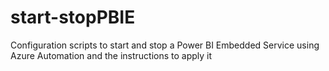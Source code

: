 # start-stopPBIE
Configuration scripts to start and stop a Power BI Embedded Service using Azure Automation and the instructions to apply it

